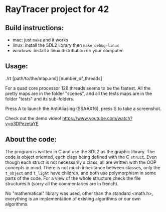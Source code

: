 # RayTracer project for 42

## Build instructions:

* mac: just `make` and it works
* linux: install the SDL2 library then `make debug-linux`
* windows: install a linux distribution on your computer.

## Usage:

./rt [path/to/the/map.xml] [number_of_threads]

For a quad core processor 128 threads seems to be the fastest.
All the pretty maps are in the folder "scenes", and all the tests maps are in the folder "tests" and its sub-folders.

Press A to launch the AntiAliasing (SSAAX16), press S to take a screenshot.


Check out the demo video!
https://www.youtube.com/watch?v=p3DPezetaYE

## About the code:

The program is written in C and use the SDL2 as the graphic library. The code is object oriented, each class being defined with the C `struct`. Even though each struct is not necessarily a class, all are written with the OOP concepts in mind. There is not much inheritance between classes, only the `t_object` and `t_light` have children, and both use polymorphism in some parts of the code.
For a view of the whole structure check the file structures.h (sorry all the commentaries are in french).

No "mathematical" library was used, other than the standard <math.h>, everything is an implementation of existing algorithms or our own algorithms.
